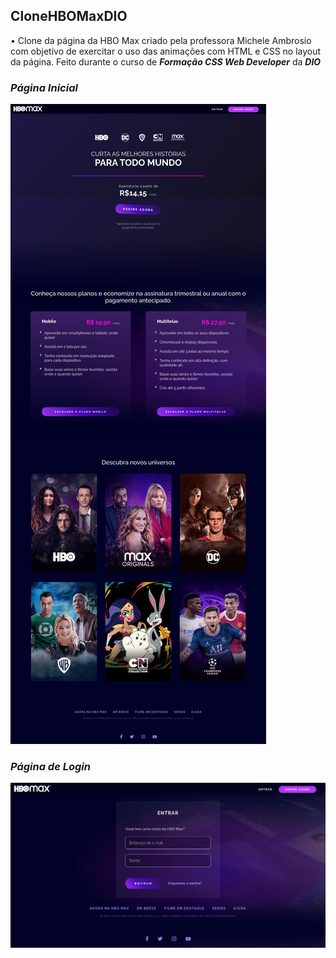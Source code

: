 <h2>CloneHBOMaxDIO</h2>


&bull; Clone da página da HBO Max criado pela professora Michele Ambrosio com objetivo de exercitar o uso das animações com HTML e CSS no layout da página.
Feito durante o curso de <b><i>Formação CSS Web Developer</b></i> da <b><i>DIO</b>
<br>

<h3>Página Inicial</h3>
 
<img src="https://github.com/siqueira91/CloneHBOMaxDIO/blob/main/Full-Page.png?raw=true">
  
<br>
  
<h3>Página de Login</h3>
  
<img src="https://github.com/siqueira91/CloneHBOMaxDIO/blob/main/Login-Page.png?raw=true">
